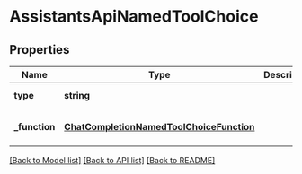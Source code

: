 # AssistantsApiNamedToolChoice

## Properties
Name | Type | Description | Notes
------------ | ------------- | ------------- | -------------
**type** | **string** |  | [default to null]
**_function** | [**ChatCompletionNamedToolChoiceFunction**](ChatCompletionNamedToolChoiceFunction.md) |  | [optional] [default to null]

[[Back to Model list]](../README.md#documentation-for-models) [[Back to API list]](../README.md#documentation-for-api-endpoints) [[Back to README]](../README.md)


